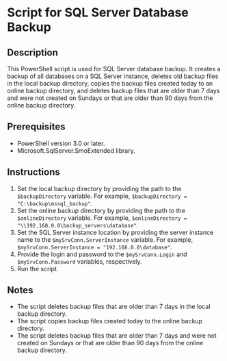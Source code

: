 # Script for SQL Server Database Backup

## Description
This PowerShell script is used for SQL Server database backup. It creates a backup of all databases on a SQL Server instance, deletes old backup files in the local backup directory, copies the backup files created today to an online backup directory, and deletes backup files that are older than 7 days and were not created on Sundays or that are older than 90 days from the online backup directory.

## Prerequisites
- PowerShell version 3.0 or later.
- Microsoft.SqlServer.SmoExtended library.

## Instructions
1. Set the local backup directory by providing the path to the `$backupDirectory` variable. For example, `$backupDirectory = "C:\backup\mssql_backup"`.
2. Set the online backup directory by providing the path to the `$onlineDirectory` variable. For example, `$onlineDirectory = "\\192.168.0.0\backup_servers\database"`.
3. Set the SQL Server instance location by providing the server instance name to the `$mySrvConn.ServerInstance` variable. For example, `$mySrvConn.ServerInstance = "192.168.0.0\database"`.
4. Provide the login and password to the `$mySrvConn.Login` and `$mySrvConn.Password` variables, respectively.
5. Run the script.

## Notes
- The script deletes backup files that are older than 7 days in the local backup directory.
- The script copies backup files created today to the online backup directory.
- The script deletes backup files that are older than 7 days and were not created on Sundays or that are older than 90 days from the online backup directory.
